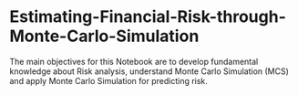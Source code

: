 # Estimating-Financial-Risk-through-Monte-Carlo-Simulation
The main objectives for this Notebook are to develop fundamental knowledge about Risk analysis, understand Monte Carlo Simulation (MCS) and apply Monte Carlo Simulation for predicting risk.
